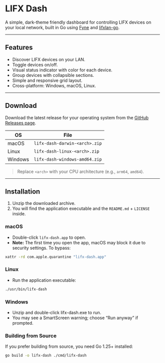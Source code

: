# LIFX Dash

A simple, dark-theme friendly dashboard for controlling LIFX devices on your local network, built in Go using [Fyne](https://fyne.io/) and [lifxlan-go](https://github.com/alessio-palumbo/lifxlan-go).

---

## Features

- Discover LIFX devices on your LAN.
- Toggle devices on/off.
- Visual status indicator with color for each device.
- Group devices with collapsible sections.
- Simple and responsive grid layout.
- Cross-platform: Windows, macOS, Linux.

---

## Download

Download the latest release for your operating system from the [GitHub Releases page](https://github.com/alessio-palumbo/lifx-dash/releases).

| OS      | File                          |
| ------- | ----------------------------- |
| macOS   | `lifx-dash-darwin-<arch>.zip` |
| Linux   | `lifx-dash-linux-<arch>.zip`  |
| Windows | `lifx-dash-windows-amd64.zip` |

> Replace `<arch>` with your CPU architecture (e.g., `arm64`, `amd64`).

---

## Installation

1. Unzip the downloaded archive.
2. You will find the application executable and the `README.md` + `LICENSE` inside.

### macOS

- Double-click `lifx-dash.app` to open.
- **Note:** The first time you open the app, macOS may block it due to security settings. To bypass:

```bash
xattr -rd com.apple.quarantine "lifx-dash.app"
```

### Linux

- Run the application executable:

```bash
./usr/bin/lifx-dash
```

### Windows

- Unzip and double-click lifx-dash.exe to run.
- You may see a SmartScreen warning; choose “Run anyway” if prompted.

### Building from Source

If you prefer building from source, you need Go 1.25+ installed:

```bash
go build -o lifx-dash ./cmd/lifx-dash
```
